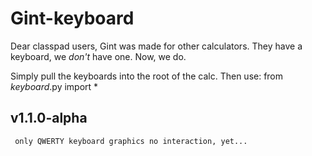 # Gint-keyboard
Dear classpad users,
    Gint was made for other calculators. They have a keyboard, we _don't_ have one. Now, we do.

Simply pull the keyboards into the root of the calc.
Then use: 
    from _keyboard_.py import *

## v1.1.0-alpha
     only QWERTY keyboard graphics no interaction, yet...